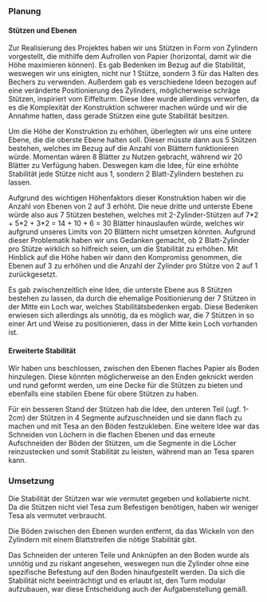 ### Planung
#### Stützen und Ebenen
Zur Realisierung des Projektes haben wir uns Stützen in Form von Zylindern vorgestellt, die mithilfe dem Aufrollen von Papier (horizontal, damit wir die Höhe maximieren können). 
Es gab Bedenken im Bezug auf die Stabilität, weswegen wir uns einigten, nicht nur 1 Stütze, sondern 3 für das Halten des Bechers zu verwenden. Außerdem gab es verschiedene Ideen bezogen auf eine veränderte Positionierung des Zylinders, möglicherweise schräge Stützen, inspiriert vom Eiffelturm. Diese Idee wurde allerdings verworfen, da es die Komplexität der Konstruktion schwerer machen würde und wir die Annahme hatten, dass gerade Stützen eine gute Stabilität besitzen.

Um die Höhe der Konstruktion zu erhöhen, überlegten wir uns eine untere Ebene, die die oberste Ebene halten soll. Dieser müsste dann aus 5 Stützen bestehen, welches im Bezug auf die Anzahl von Blättern funktionieren würde. Momentan wären 8 Blätter zu Nutzen gebracht, während wir 20 Blätter zu Verfügung haben. Deswegen kam die Idee, für eine erhöhte Stabilität jede Stütze nicht aus 1, sondern 2 Blatt-Zylindern bestehen zu lassen.

Aufgrund des wichtigen Höhenfaktors dieser Konstruktion haben wir die Anzahl von Ebenen von 2 auf 3 erhöht. Die neue dritte und unterste Ebene würde also aus 7 Stützen bestehen, welches mit 2-Zylinder-Stützen auf 7\*2 + 5\*2 + 3\*2 = 14 + 10 + 6 = 30 Blätter hinauslaufen würde, welches wir aufgrund unseres Limits von 20 Blättern nicht umsetzen könnten.
Aufgrund dieser Problematik haben wir uns Gedanken gemacht, ob 2 Blatt-Zylinder pro Stütze wirklich so hilfreich seien, um die Stabilität zu erhöhen. Mit Hinblick auf die Höhe haben wir dann den Kompromiss genommen, die Ebenen auf 3 zu erhöhen und die Anzahl der Zylinder pro Stütze von 2 auf 1 zurückgesetzt.

Es gab zwischenzeitlich eine Idee, die unterste Ebene aus 8 Stützen bestehen zu lassen, da durch die ehemalige Positionierung der 7 Stützen in der Mitte ein Loch war, welches Stabilitätsbedenken ergab. Diese Bedenken erwiesen sich allerdings als unnötig, da es möglich war, die 7 Stützen in so einer Art und Weise zu positionieren, dass in der Mitte kein Loch vorhanden ist.
#### Erweiterte Stabilität
Wir haben uns beschlossen, zwischen den Ebenen flaches Papier als Boden hinzulegen. Diese könnten möglicherweise an den Enden geknickt werden und rund geformt werden, um eine Decke für die Stützen zu bieten und ebenfalls eine stabilen Ebene für obere Stützen zu haben.

Für ein besseren Stand der Stützen hab die Idee, den unteren Teil (ugf. 1-2cm) der Stützen in 4 Segmente aufzuschneiden und sie dann flach zu machen und mit Tesa an den Böden festzukleben. Eine weitere Idee war das Schneiden von Löchern in die flachen Ebenen und das erneute Aufschneiden der Böden der Stützen, um die Segmente in die Löcher reinzustecken und somit Stabilität zu leisten, während man an Tesa sparen kann.
### Umsetzung
Die Stabilität der Stützen war wie vermutet gegeben und kollabierte nicht. Da die Stützen nicht viel Tesa zum Befestigen benötigen, haben wir weniger Tesa als vermutet verbraucht.

Die Böden zwischen den Ebenen wurden entfernt, da das Wickeln von den Zylindern mit einem Blattstreifen die nötige Stabilität gibt.

Das Schneiden der unteren Teile und Anknüpfen an den Boden wurde als unnötig und zu riskant angesehen, weswegen nun die Zylinder ohne eine spezifische Befestung auf den Boden hinaufgestellt werden. Da sich die Stabilität nicht beeinträchtigt und es erlaubt ist, den Turm modular aufzubauen, war diese Entscheidung auch der Aufgabenstellung gemäß.
